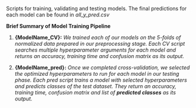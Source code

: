 Scripts for training, validating and testing models. The final predictions for each model can be found in _all_y_pred.csv_

**Brief Summary of Model Training Pipeline**
1. **{ModelName_CV}:** _We trained each of our models on the 5-folds of normalized data prepared in our preprocessing stage. Each CV script searches multiple hyperparameter arguments for each model and returns an accuracy, training time and confusion matrix as its output._

2. **{ModelName_pred}:** _Once we completed cross-validation, we selected the optimized hyperparameters to run for each model in our testing phase. Each pred script trains a model with selected hyperparameters and predicts classes of the test dataset. They return an accuracy, training time, confusion matrix and list of **predicted classes** as its output._
